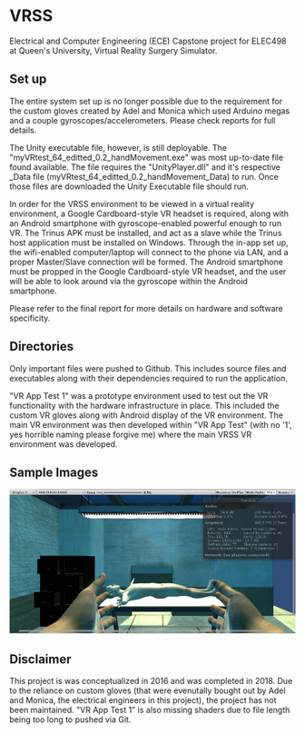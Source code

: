 # VRSS
Electrical and Computer Engineering (ECE) Capstone project for ELEC498 at Queen's University, Virtual Reality Surgery Simulator.

## Set up
The entire system set up is no longer possible due to the requirement for the custom gloves created by Adel and Monica which used Arduino megas and a couple gyroscopes/accelerometers. Please check reports for full details.

The Unity executable file, however, is still deployable. The "myVRtest_64_editted_0.2_handMovement.exe" was most up-to-date file found available. The file requires the "UnityPlayer.dll" and it's respective \_Data file (myVRtest_64_editted_0.2_handMovement_Data) to run. Once those files are downloaded the Unity Executable file should run. 

In order for the VRSS environment to be viewed in a virtual reality environment, a Google Cardboard-style VR headset is required, along with an Android smartphone with gyroscope-enabled powerful enough to run VR. The Trinus APK must be installed, and act as a slave while the Trinus host application must be installed on Windows. Through the in-app set up, the wifi-enabled computer/laptop will connect to the phone via LAN, and a proper Master/Slave connection will be formed. The Android smartphone must be propped in the Google Cardboard-style VR headset, and the user will be able to look around via the gyroscope within the Android smartphone.

Please refer to the final report for more details on hardware and software specificity.

## Directories
Only important files were pushed to Github. This includes source files and executables along with their dependencies required to run the application.

"VR App Test 1" was a prototype environment used to test out the VR functionality with the hardware infrastructure in place. This included the custom VR gloves along with Android display of the VR environment. The main VR environment was then developed within "VR App Test" (with no '1', yes horrible naming please forgive me) where the main VRSS VR environment was developed.

## Sample Images
![VRSS_Sample_img](https://github.com/ericchowder/VRSS/blob/master/VRSS_Unity_img.PNG?raw=true)

## Disclaimer
This project is was conceptualized in 2016 and was completed in 2018. Due to the reliance on custom gloves (that were evenutally bought out by Adel and Monica, the electrical engineers in this project), the project has not been maintained. "VR App Test 1" is also missing shaders due to file length being too long to pushed via Git.

